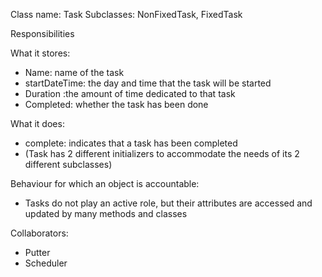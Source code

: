 Class name: Task
Subclasses: NonFixedTask, FixedTask

Responsibilities

What it stores: 
* Name: name of the task
* startDateTime: the day and time that the task will be started 
* Duration :the amount of time dedicated to that task
* Completed: whether the task has been done

What it does:
* complete: indicates that a task has been completed
* (Task has 2 different initializers to accommodate the needs of its 2 different subclasses)

Behaviour for which an object is accountable:
* Tasks do not play an active role, but their attributes are accessed and updated by many methods and classes

Collaborators:
* Putter
* Scheduler